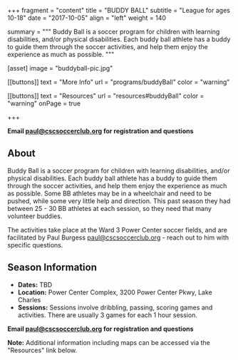 +++
fragment = "content"
title = "BUDDY BALL"
subtitle = "League for ages 10-18"
date = "2017-10-05"
align = "left"
weight = 140

summary = """
Buddy Ball is a soccer program for children with learning disabilities, and/or physical disabilities. Each buddy ball athlete has a buddy to guide them through the soccer activities, and help them enjoy the experience as much as possible.
"""

[asset]
  image = "buddyball-pic.jpg"

[[buttons]]
  text = "More Info"
  url = "programs/buddyBall"
  color = "warning"

[[buttons]]
  text = "Resources"
  url = "resources#buddyBall"
  color = "warning"
  onPage = true

+++

**Email paul@cscsoccerclub.org for registration and questions**

## About

Buddy Ball is a soccer program for children with learning disabilities, and/or physical disabilities. Each buddy ball athlete has a buddy to guide them through the soccer activities, and help them enjoy the experience as much as possible. Some BB athletes may be in a wheelchair and need to be pushed, while some very little help and direction. This past season they had between 25 - 30 BB athletes at each session, so they need that many volunteer buddies.

The activities take place at the Ward 3 Power Center soccer fields, and are facilitated by Paul Burgess <paul@cscsoccerclub.org> - reach out to him with specific questions.

## Season Information

- **Dates:** TBD
- **Location:** Power Center Complex, 3200 Power Center Pkwy, Lake Charles
- **Sessions:** Sessions involve dribbling, passing, scoring games and activities. There are usually 3 games for each 1 hour session.

**Email paul@cscsoccerclub.org for registration and questions**

**Note:** Additional information including maps can be accessed via the "Resources" link below.
